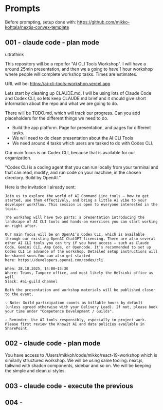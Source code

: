 # Prompts

Before prompting, setup done with: https://github.com/mikko-kohtala/nextjs-convex-template

## 001 - claude code - plan mode

ultrathink

This repository will be a repo for "AI CLI Tools Workshop". I will have a around 25min presentation, and then we a going to have 1 hour workshop where people will complete workshop tasks. Times are estimates.

URL will be: https://ai-cli-tools-workshop.vercel.app

Lets start by cleaning up CLAUDE.md. I will be using lots of Claude Code and Codex CLI, so lets keep CLAUDE.md brief and it should give short information about the repo and what we are going to do.

There will be TODO.md, which will track our progress. Can you add placeholders for the different things we need to do.

- Build the app platform. Page for presentation, and pages for different tasks.
- We will need to do clean presentation about the AI CLI Tools
- We need around 4 tasks which users are tasked to do with Codex CLI.

Our main focus is on Codex CLI, because that is available for our organization.

“Codex CLI is a coding agent that you can run locally from your terminal and that can read, modify, and run code on your machine, in the chosen directory. Build by OpenAI.“

Here is the invitation I already sent:

```
Join us to explore the world of AI Command Line tools — how to get started, use them effectively, and bring a little AI vibe to your developer workflow. This session is open to everyone interested in the topic.

The workshop will have two parts: a presentation introducing the landscape of AI CLI tools and hands-on exercises you can start working on right after.

Our main focus will be on OpenAI’s Codex CLI, which is available through our existing OpenAI ChatGPT licensing. There are also several other AI CLI tools you can try if you have access — such as Claude Code, Gemini CLI, Amp Code, or Opencode. It’s recommended to set up Codex CLI in advance of the workshop. Detailed setup instructions will be shared soon.You can also get started here: https://developers.openai.com/codex/cli

When: 28.10.2025, 14:00–15:30
Where: Teams, Tampere office, and most likely the Helsinki office as well
Slack: #ai-guild channel

Both the presentation and workshop materials will be published closer to the event.

💡 Note: Guild participation counts as billable hours by default (unless agreed otherwise with your Delivery Lead). If not, please book your time under "Competence Development / Guilds".

⚠️ Reminder: Use AI tools responsibly, especially in project work. Please first review the Knowit AI and data policies available in SharePoint.
```

## 002 - claude code - plan mode

You have access to /Users/mikkoh/code/mikko/react-19-workshop which is similarly structured workshop. We will be using same tooling: next.js, tailwind with shadcn
components, sidebar and so on. We will be keeping the simple and clean ui styles.

## 003 - claude code - execute the previous

## 004 -
